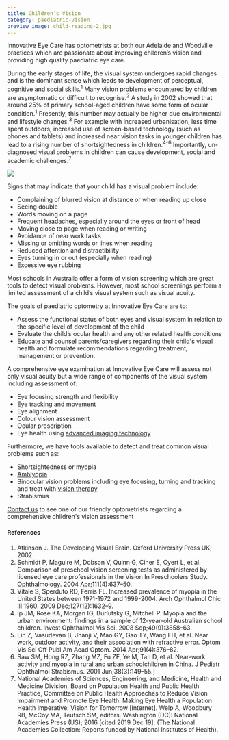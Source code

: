 ```yaml
---
title: Children's Vision
category: paediatric-vision
preview_image: child-reading-2.jpg
---
```


Innovative Eye Care has optometrists at both our Adelaide and Woodville practices which are passionate about improving children’s vision and providing high quality paediatric eye care.

During the early stages of life, the visual system undergoes rapid changes and is the dominant sense which leads to development of perceptual, cognitive and social skills.<sup>1</sup> Many vision problems encountered by children are asymptomatic or difficult to recognise.<sup>2</sup> A study in 2002 showed that around 25% of primary school-aged children have some form of ocular condition.<sup>1</sup> Presently, this number may actually be higher due environmental and lifestyle changes.<sup>3</sup> For example with increased urbanisation, less time spent outdoors, increased use of screen-based technology (such as phones and tablets) and increased near vision tasks in younger children has lead to a rising number of shortsightedness in children.<sup>4-6</sup> Importantly, un-diagnosed visual problems in children can cause development, social and academic challenges.<sup>7</sup>

![](/uploads/childrens-vision.jpg)

Signs that may indicate that your child has a visual problem include:

- Complaining of blurred vision at distance or when reading up close
- Seeing double
- Words moving on a page
- Frequent headaches, especially around the eyes or front of head
- Moving close to page when reading or writing
- Avoidance of near work tasks
- Missing or omitting words or lines when reading
- Reduced attention and distractibility
- Eyes turning in or out (especially when reading)
- Excessive eye rubbing

Most schools in Australia offer a form of vision screening which are great tools to detect visual problems. However, most school screenings perform a limited assessment of a child’s visual system such as visual acuity.

The goals of paediatric optometry at Innovative Eye Care are to:

- Assess the functional status of both eyes and visual system in relation to the specific level of development of the child
- Evaluate the child’s ocular health and any other related health conditions
- Educate and counsel parents/caregivers regarding their child's visual health and formulate recommendations regarding treatment, management or prevention.

A comprehensive eye examination at Innovative Eye Care will assess not only visual acuity but a wide range of components of the visual system including assessment of:

- Eye focusing strength and flexibility
- Eye tracking and movement
- Eye alignment
- Colour vision assessment
- Ocular prescription
- Eye health using [advanced imaging technology](https://www.innovativeeyecare.com.au/what-we-do/oct)

Furthermore, we have tools available to detect and treat common visual problems such as:

- Shortsightedness or myopia
- [Amblyopia](https://www.innovativeeyecare.com.au/what-we-do/amblyopia)
- Binocular vision problems including eye focusing, turning and tracking and treat with [vision therapy](https://www.innovativeeyecare.com.au/what-we-do/vision-training)
- Strabismus

[Contact us](https://www.innovativeeyecare.com.au/contact) to see one of our friendly optometrists regarding a comprehensive children's vision assessment

#### References

1. Atkinson J. The Developing Visual Brain. Oxford University Press UK; 2002.
2. Schmidt P, Maguire M, Dobson V, Quinn G, Ciner E, Cyert L, et al. Comparison of preschool vision screening tests as administered by licensed eye care professionals in the Vision In Preschoolers Study. Ophthalmology. 2004 Apr;111(4):637–50.
3. Vitale S, Sperduto RD, Ferris FL. Increased prevalence of myopia in the United States between 1971-1972 and 1999-2004. Arch Ophthalmol Chic Ill 1960. 2009 Dec;127(12):1632–9.
4. Ip JM, Rose KA, Morgan IG, Burlutsky G, Mitchell P. Myopia and the urban environment: findings in a sample of 12-year-old Australian school children. Invest Ophthalmol Vis Sci. 2008 Sep;49(9):3858–63.
5. Lin Z, Vasudevan B, Jhanji V, Mao GY, Gao TY, Wang FH, et al. Near work, outdoor activity, and their association with refractive error. Optom Vis Sci Off Publ Am Acad Optom. 2014 Apr;91(4):376–82.
6. Saw SM, Hong RZ, Zhang MZ, Fu ZF, Ye M, Tan D, et al. Near-work activity and myopia in rural and urban schoolchildren in China. J Pediatr Ophthalmol Strabismus. 2001 Jun;38(3):149–55.]
7. National Academies of Sciences, Engineering, and Medicine, Health and Medicine Division, Board on Population Health and Public Health Practice, Committee on Public Health Approaches to Reduce Vision Impairment and Promote Eye Health. Making Eye Health a Population Health Imperative: Vision for Tomorrow \[Internet]. Welp A, Woodbury RB, McCoy MA, Teutsch SM, editors. Washington (DC): National Academies Press (US); 2016 \[cited 2019 Dec 19]. (The National Academies Collection: Reports funded by National Institutes of Health).
